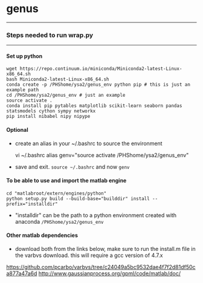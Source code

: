 # genus


*************************** 
### Steps needed to run wrap.py
***************************

#### Set up python

    wget https://repo.continuum.io/miniconda/Miniconda2-latest-Linux-x86_64.sh
    bash Miniconda2-latest-Linux-x86_64.sh
    conda create -p /PHShome/ysa2/genus_env python pip # this is just an example path
    cd /PHShome/ysa2/genus_env # just an example
    source activate .
    conda install pip pytables matplotlib scikit-learn seaborn pandas statsmodels cython sympy networkx 
    pip install nibabel nipy nipype 

#### Optional

* create an alias in your ~/.bashrc to source the environment

    vi ~/.bashrc
    alias genv="source activate /PHShome/ysa2/genus_env"
* save and exit. `source ~/.bashrc` and now `genv`


#### To be able to use and import the matlab engine

    cd "matlabroot/extern/engines/python"
    python setup.py build --build-base="builddir" install --prefix="installdir"

* "installdir" can be the path to a python environment created with anaconda `/PHShome/ysa2/genus_env`



#### Other matlab dependencies

* download both from the links below, make sure to run the install.m file in the varbvs download. this will require a gcc version of 4.7.x

https://github.com/pcarbo/varbvs/tree/c24049a5bc9532dae4f7f2d81df50ca877a47a6d
http://www.gaussianprocess.org/gpml/code/matlab/doc/


